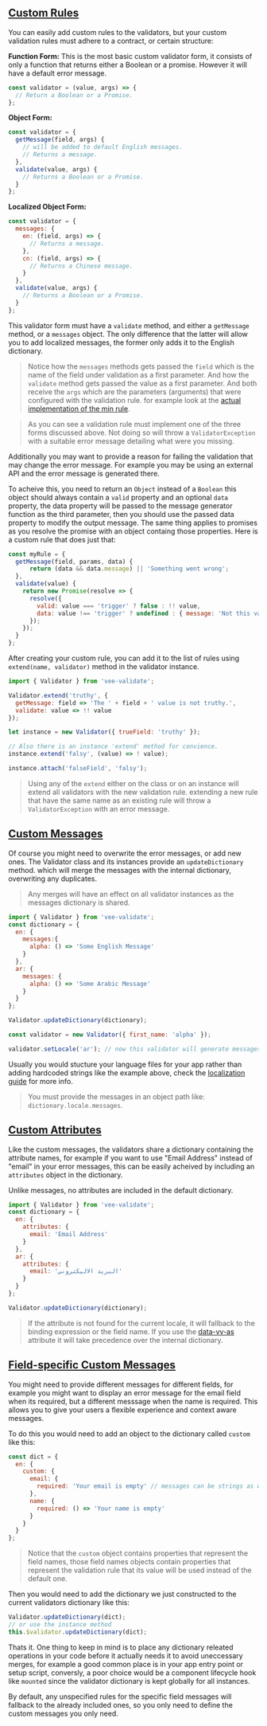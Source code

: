 ## [Custom Rules](#custom-rules)

You can easily add custom rules to the validators, but your custom validation rules must adhere to a contract, or certain structure:  

**Function Form:** This is the most basic custom validator form, it consists of only a function that returns either a Boolean or a promise. However it will have a default error message.

```js
const validator = (value, args) => {
  // Return a Boolean or a Promise.
};
```
**Object Form:** 
```js
const validator = {
  getMessage(field, args) {
    // will be added to default English messages.
    // Returns a message.
  },
  validate(value, args) {
    // Returns a Boolean or a Promise.
  }
};
```

**Localized Object Form:** 

```js
const validator = {
  messages: {
    en: (field, args) => {
      // Returns a message.
    },
    cn: (field, args) => {
      // Returns a Chinese message.
    }
  },
  validate(value, args) {
    // Returns a Boolean or a Promise.
  }
};
```
This validator form must have a `validate` method, and either a `getMessage` method, or a `messages` object. The only difference that the latter will allow you to add localized messages, the former only adds it to the English dictionary.

> Notice how the `messages` methods gets passed the `field` which is the name of the field under validation as a first parameter. And how the `validate` method gets passed the value as a first parameter. And both receive the `args` which are the parameters (arguments) that were configured with the validation rule. for example look at the [actual implementation of the min rule](https://github.com/logaretm/vee-validate/blob/master/src/rules/min.js).

> As you can see a validation rule must implement one of the three forms discussed above. Not doing so will throw a `ValidatorException` with a suitable error message detailing what were you missing.

Additionally you may want to provide a reason for failing the validation that may change the error message. For example you may be using an external API and the error message is generated there.  

To acheive this, you need to return an `Object` instead of a `Boolean` this object should always contain a `valid` property and an optional `data` property, the data property will be passed to the message generator function as the third parameter, then you should use the passed data property to modify the output message. The same thing applies to promises as you resolve the promise with an object containg those properties. Here is a custom rule that does just that: 

```js
const myRule = {
  getMessage(field, params, data) {
      return (data && data.message) || 'Something went wrong';
  },
  validate(value) {
    return new Promise(resolve => {
      resolve({
        valid: value === 'trigger' ? false : !! value,
        data: value !== 'trigger' ? undefined : { message: 'Not this value' }
      });
    });
  }
};
```

After creating your custom rule, you can add it to the list of rules using `extend(name, validator)` method in the validator instance. 

```js
import { Validator } from 'vee-validate';

Validator.extend('truthy', {
  getMessage: field => 'The ' + field + ' value is not truthy.',
  validate: value => !! value
});

let instance = new Validator({ trueField: 'truthy' });

// Also there is an instance 'extend' method for convience.
instance.extend('falsy', (value) => ! value);

instance.attach('falseField', 'falsy');
```
> Using any of the `extend` either on the class or on an instance will extend all validators with the new validation rule. extending a new rule that have the same name as an existing rule will throw a `ValidatorException` with an error message.

## [Custom Messages](#custom-messages)

Of course you might need to overwrite the error messages, or add new ones. The Validator class and its instances provide an `updateDictionary` method. which will merge the messages with the internal dictionary, overwriting any duplicates.

> Any merges will have an effect on all validator instances as the messages dictionary is shared.

```js
import { Validator } from 'vee-validate';
const dictionary = {
  en: {
    messages:{
      alpha: () => 'Some English Message'
    }
  },
  ar: {
    messages: {
      alpha: () => 'Some Arabic Message'
    }
  }
};

Validator.updateDictionary(dictionary);

const validator = new Validator({ first_name: 'alpha' });

validator.setLocale('ar'); // now this validator will generate messages in arabic.
```


Usually you would stucture your language files for your app rather than adding hardcoded strings like the example above, check the [localization guide](localization.html) for more info.

> You must provide the messages in an object path like: `dictionary.locale.messages`.

## [Custom Attributes](#custom-attributes)

Like the custom messages, the validators share a dictionary containing the attribute names, for example if you want to use "Email Address" instead of "email" in your error messages, this can be easily acheived by including an `attributes` object in the dictionary.  

Unlike messages, no attributes are included in the default dictionary. 

```js
import { Validator } from 'vee-validate';
const dictionary = {
  en: {
    attributes: {
      email: 'Email Address'
    }
  },
  ar: {
    attributes: {
      email: 'البريد الاليكتروني'
    }
  }
};

Validator.updateDictionary(dictionary);
```

 > If the attribute is not found for the current locale, it will fallback to the binding expression or the field name. If you use the [data-vv-as](localization.html#attributes-data-vv-as) attribute it will take precedence over the internal dictionary.


 ## [Field-specific Custom Messages](#field-sepecific-messages)

 You might need to provide different messages for different fields, for example you might want to display an error message for the email field when its required, but a different messsage when the name is required. This allows you to give your users a flexible experience and context aware messages.

 To do this you would need to add an object to the dictionary called `custom` like this:

```js
const dict = {
  en: {
    custom: {
      email: {
        required: 'Your email is empty' // messages can be strings as well.
      },
      name: {
        required: () => 'Your name is empty'
      }
    }
  }
};
```

> Notice that the `custom` object contains properties that represent the field names, those field names objects contain properties that represent the validation rule that its value will be used instead of the default one.

Then you would need to add the dictionary we just constructed to the current validators dictionary like this:

```js
Validator.updateDictionary(dict);
// or use the instance method
this.$validator.updateDictionary(dict);
```

Thats it. One thing to keep in mind is to place any dictionary releated operations in your code before it actually needs it to avoid uneccessary merges, for example a good common place is in your app entry point or setup script, conversly, a poor choice would be a component lifecycle hook like `mounted` since the validator dictionary is kept globally for all instances.

By default, any unspecified rules for the specific field messages will fallback to the already included ones, so you only need to define the custom messages you only need.